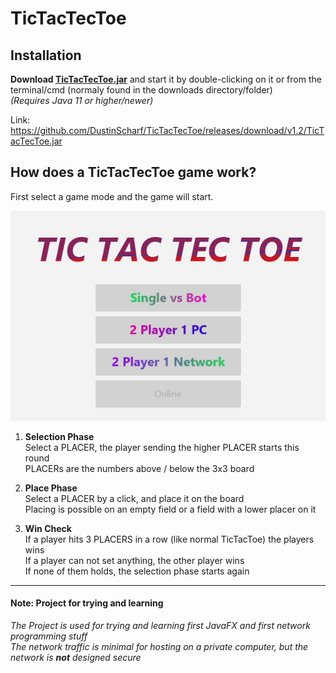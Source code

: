 # TicTacTecToe
## Installation
**Download [**TicTacTecToe**.jar](https://github.com/DustinScharf/TicTacTecToe/releases/download/v1.2/TicTacTecToe.jar "Click here to download TicTacTecToe")** and start it by double-clicking on it or from the terminal/cmd (normaly found in the downloads directory/folder)  
_(Requires Java 11 or higher/newer)_  

Link: https://github.com/DustinScharf/TicTacTecToe/releases/download/v1.2/TicTacTecToe.jar <br>

## How does a TicTacTecToe game work?
First select a game mode and the game will start.

![This is a Demo GIF, alternatively read the tutorial below](gameDemo.gif "An example game versus a bot")

1. **Selection Phase** <br>
Select a PLACER, the player sending the higher PLACER starts this round<br>
PLACERs are the numbers above / below the 3x3 board

2. **Place Phase** <br>
Select a PLACER by a click, and place it on the board<br>
Placing is possible on an empty field or a field with a lower placer on it

3. **Win Check** <br>
If a player hits 3 PLACERS in a row (like normal TicTacToe) the players wins <br>
If a player can not set anything, the other player wins <br>
If none of them holds, the selection phase starts again

<hr>

#### Note: Project for trying and learning
_The Project is used for trying and learning first JavaFX and first network programming stuff  
The network traffic is minimal for hosting on a private computer,
but the network is **not** designed secure_
